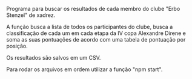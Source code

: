 Programa para buscar os resultados de cada membro do clube "Erbo Stenzel" de xadrez. 

A função busca a lista de todos os participantes do clube, busca a classificação de cada um em cada etapa da IV copa Alexandre Direne e soma as suas pontuações de acordo com uma tabela de pontuação por posição.

Os resultados são salvos em um CSV.

Para rodar os arquivos em ordem utilizar a função "npm start".